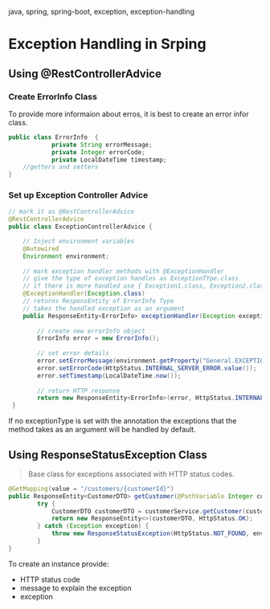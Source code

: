 java, spring, spring-boot, exception, exception-handling

# Exception Handling in Srping

## Using @RestControllerAdvice

### Create ErrorInfo Class 

To provide more informaion about erros, it is best to create an error infor class.

```java
public class ErrorInfo  {
            private String errorMessage;
            private Integer errorCode;
            private LocalDateTime timestamp;
    //getters and setters
}
```

### Set up Exception Controller Advice

```java
// mark it as @RestControllerAdvice
@RestControllerAdvice
public class ExceptionControllerAdvice {

    // Inject environment variables
    @Autowired
    Environment environment;
            
    // mark exception handler methods with @ExceptionHandler
    // give the type of exception handles as ExceptionTYpe.class
    // if there is more handled use { Exception1.class, Exception2.class }
    @ExceptionHandler(Exception.class)
    // returns ResponsEntity of ErrorInfo Type
    // takes the handled exception as an argument          
    public ResponseEntity<ErrorInfo> exceptionHandler(Exception exception) {
        
        // create new errorInfo object
        ErrorInfo error = new ErrorInfo();
 
        // set error details
        error.setErrorMessage(environment.getProperty("General.EXCEPTION_MESSAGE"));                
        error.setErrorCode(HttpStatus.INTERNAL_SERVER_ERROR.value());       
        error.setTimestamp(LocalDateTime.now());
 
        // return HTTP response
        return new ResponseEntity<ErrorInfo>(error, HttpStatus.INTERNAL_SERVER_ERROR);    
 }
```
If no exceptionType is set with the annotation the exceptions that the method takes as an argument will be handled by default.

## Using ResponseStatusException Class
> Base class for exceptions associated with HTTP status codes.


```java
@GetMapping(value = "/customers/{customerId}")
public ResponseEntity<CustomerDTO> getCustomer(@PathVariable Integer customerId) {
		try {
			CustomerDTO customerDTO = customerService.getCustomer(customerId);
			return new ResponseEntity<>(customerDTO, HttpStatus.OK);
		} catch (Exception exception) {
			throw new ResponseStatusException(HttpStatus.NOT_FOUND, environment.getProperty(exception.getMessage()), exception);
		}
}
```
To create an instance provide:
- HTTP status code
- message to explain the exception
- exception
